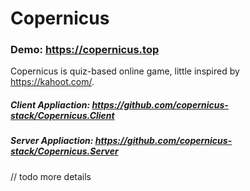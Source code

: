 # Copernicus

### Demo: https://copernicus.top

Copernicus is quiz-based online game, little inspired by https://kahoot.com/.

##### Client Appliaction: https://github.com/copernicus-stack/Copernicus.Client
##### Server Appliaction: https://github.com/copernicus-stack/Copernicus.Server

// todo more details
